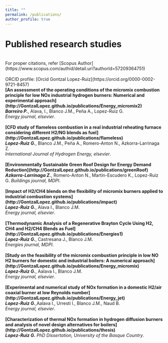 ```yaml
---
title: ""
permalink: /publications/
author_profile: true
---
```


Published research studies
======
<br>
For proper citations, refer [Scopus Author](https://www.scopus.com/authid/detail.uri?authorId=57209364751)<br>
<br>
ORCID profile: [Orcid Gontzal Lopez-Ruiz](https://orcid.org/0000-0002-9721-8457)
<br>
<b>[An assessment of the operating conditions of the micromix combustion principle for low NOx industrial hydrogen burners: Numerical and experimental approach](http://GontzalLopez.github.io/publications/Energy_micromix2)</b> <br>
<i><b>Barreiro P.</b></i>, Alava, I., Blanco J.M., Peña A., Lopez-Ruiz G.<br>
<i>Energy journal, elsevier</i>.
<br>
<br>
<b>[CFD study of flameless combustion in a real industrial reheating furnace considering different H2/NG blends as fuel](http://GontzalLopez.github.io/publications/flameless)</b> <br>
<i><b>Lopez-Ruiz G.</b></i>, Blanco J.M., Peña A., Romero-Anton N., Azkorra-Larrinaga Z.<br>
<i>International Journal of Hydrogen Energy, elsevier</i>.
<br>
<br>
<b>[Environmentally Sustainable Green Roof Design for Energy Demand Reduction](http://GontzalLopez.github.io/publications/greenRoof)</b> <br>
<i><b>Azkorra-Larrinaga Z.</b></i>, Romero-Anton N., Martin-Escudero K., Lopez-Ruiz G.
<i>Buildings journal, MDPI</i>.
<br>
<br>
<b>[Impact of H2/CH4 blends on the flexibility of micromix burners applied to industrial combustion systems](http://GontzalLopez.github.io/publications/impact)</b> <br>
<i><b>Lopez-Ruiz G.</b></i>, Alava I., Blanco J.M.<br>
<i>Energy journal, elsevier</i>.
<br>
<br>
<b>[Thermodynamic Analysis of a Regenerative Brayton Cycle Using H2, CH4 and H2/CH4 Blends as Fuel](http://GontzalLopez.github.io/publications/Energies1)</b> <br>
<i><b>Lopez-Ruiz G.</b></i>, Castresana J., Blanco J.M.<br>
<i>Energies journal, MDPI</i>.
<br>
<br>
<b>[Study on the feasibility of the micromix combustion principle in low NO H2 burners for domestic and industrial boilers: A numerical approach](http://GontzalLopez.github.io/publications/Energy_micromix)</b> <br> 
<i><b>Lopez-Ruiz G.</b></i>, Aalava I., Blanco J.M.<br>
<i>Energy journal, elsevier</i>.
<br>
<br>
<b>[Experimental and numerical study of NOx formation in a domestic H2/air coaxial burner at low Reynolds number](http://GontzalLopez.github.io/publications/Energy_jet)</b> <br> 
<i><b>Lopez-Ruiz G.</b></i>,Aalava I., Urresti I., Blanco J.M., Naud B.<br>
<i>Energy journal, elsevier</i>.
<br>
<br>
<b>[Characterization of thermal NOx formation in hydrogen diffusion burners and analysis of novel design alternatives for boilers](http://GontzalLopez.github.io/publications/thesis)</b> <br> 
<i><b>Lopez-Ruiz G.</b></i>
<i>PhD Dissertation, University of the Basque Country</i>.
<br>






























